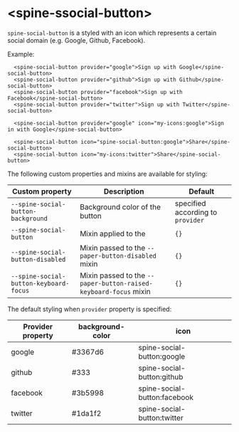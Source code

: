 # \<spine-ssocial-button\>

`spine-social-button` is a [<paper-button>](https://www.webcomponents.org/element/PolymerElements/paper-button)
styled with an icon which represents a certain social domain (e.g. Google, Github, Facebook).

Example:
```
  <spine-social-button provider="google">Sign up with Google</spine-social-button>
  <spine-social-button provider="github">Sign up with Github</spine-social-button>
  <spine-social-button provider="facebook">Sign up with Facebook</spine-social-button>
  <spine-social-button provider="twitter">Sign up with Twitter</spine-social-button>

  <spine-social-button provider="google" icon="my-icons:google">Sign in with Google</spine-social-button>

  <spine-social-button icon="spine-social-button:google">Share</spine-social-button>
  <spine-social-button icon="my-icons:twitter">Share</spine-social-button>
```

The following custom properties and mixins are available for styling:

Custom property | Description | Default
----------------|-------------|----------
`--spine-social-button-background` | Background color of the button | specified according to `provider`
`--spine-social-button` | Mixin applied to the <paper-button> | `{}`
`--spine-social-button-disabled` | Mixin passed to the `--paper-button-disabled` mixin | `{}`
`--spine-social-button-keyboard-focus` | Mixin passed to the `--paper-button-raised-keyboard-focus` mixin | `{}`

The default styling when `provider` property is specified:

Provider property | background-color   | icon
------------------|--------------------|------------------------------
google            | #3367d6            | spine-social-button:google
github            | #333               | spine-social-button:github
facebook          | #3b5998            | spine-social-button:facebook
twitter           | #1da1f2            | spine-social-button:twitter
